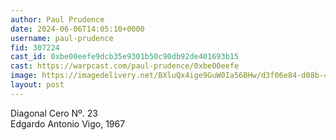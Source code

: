 ```yaml
---
author: Paul Prudence
date: 2024-06-06T14:05:10+0000
username: paul-prudence
fid: 307224
cast_id: 0xbe00eefe9dcb35e9301b50c90db92de401693b15
cast: https://warpcast.com/paul-prudence/0xbe00eefe
image: https://imagedelivery.net/BXluQx4ige9GuW0Ia56BHw/d3f06e84-d08b-4b47-1b32-21b96fa85b00/original
layout: post
---
```

Diagonal Cero Nº. 23  
Edgardo Antonio Vigo, 1967  

<img src='https://imagedelivery.net/BXluQx4ige9GuW0Ia56BHw/d3f06e84-d08b-4b47-1b32-21b96fa85b00/original' alt='' referrerpolicy='no-referrer'/>